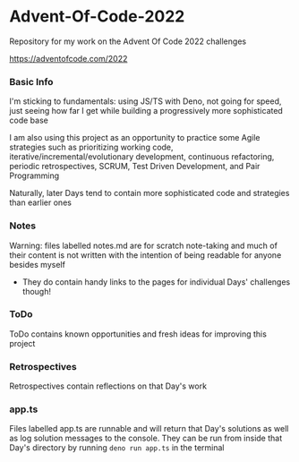 # Advent-Of-Code-2022

Repository for my work on the Advent Of Code 2022 challenges

https://adventofcode.com/2022

### Basic Info

I'm sticking to fundamentals: using JS/TS with Deno, not going for speed, just
seeing how far I get while building a progressively more sophisticated code base

I am also using this project as an opportunity to practice some Agile strategies
such as prioritizing working code, iterative/incremental/evolutionary
development, continuous refactoring, periodic retrospectives, SCRUM, Test Driven
Development, and Pair Programming

Naturally, later Days tend to contain more sophisticated code and strategies
than earlier ones

### Notes

Warning: files labelled notes.md are for scratch note-taking and much of their
content is not written with the intention of being readable for anyone besides
myself

- They do contain handy links to the pages for individual Days' challenges
  though!

### ToDo

ToDo contains known opportunities and fresh ideas for improving this project

### Retrospectives

Retrospectives contain reflections on that Day's work

### app.ts

Files labelled app.ts are runnable and will return that Day's solutions as well
as log solution messages to the console. They can be run from inside that Day's
directory by running `deno run app.ts` in the terminal
